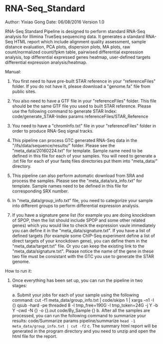 # RNA-Seq_Standard

Author: Yixiao Gong
Date: 06/08/2016
Version 1.0

RNA-Seq Standard Pipeline is designed to perform standard RNA-Seq analysis for Illimina TrueSeq sequencing data. It generates a standard RNA-Seq HTML report which include alignment quality assessment, sample distance evaluation, PCA plots, dispersion plots, MA plots, raw count/normalized count/fpkm table, pairwised differential expression analysis, top differential expressed genes heatmap, user-defined targets differential expression analysis/heatmap. 

Manual:

1. You first need to have pre-built STAR reference in your "referenceFiles" folder. If you do not have it, please download a "genome.fa" file from public sites.

2. You also need to have a GTF file in your "referenceFiles" folder. This file should be the same GTF file you used to built STAR reference.
   Please use the following command to generate STAR Index: code/generate_STAR-Index params referenceFiles/STAR_Reference
3. You need to have a "chromInfo.txt" file in your "referenceFiles" folder in order to produce RNA-Seq signal tracks. 

4. This pipeline can process GTC generated RNA-Seq data in the "/ifs/data/sequence/results/" folder. Please see the "meta_data/20160224.txt" for template. Sample name need to be defined in this file for each of your samples. You will need to generate a .txt file for each of your fastq files directories put them into "meta_data/" directory.

5. This pipeline can also perform automatic download from SRA and process the samples. Please see the "meta_data/sra_info.txt" for template. Sample names need to be defined in this file for corresponding SRX number. 

6. In "meta_data/group_info.txt" file, you need to categorize your sample into different groups to perform differential expression analysis.

7. If you have a signature gene list (for example you are doing knockdown of SPOP, then the list should include SPOP and some other related genes) which you would like to check the expression vaule immediately you can define it in the "meta_data/signature.txt". If you have a list of defined targets (for example some ChIP-Seq experiment define a list of direct targets of your knockdown gene), you can define them in the "meta_data/target.txt" file. Or you can keep the existing link to the "meta_data/signature.txt". Please notice the name of the gene in these two file must be consistant with the GTC you use to generate the STAR genome. 


How to run it:

1. Once everything has been set up, you can run the pipeline in two stages:

   a. Submit your jobs for each of your sample using the following command:
	cut -f1 meta_data/group_info.txt | code/skipn 1 | xargs -n1 -I {} qsub -hard -pe threaded 8 -l tmp_free=190G -l tmp_token=24G -j Y -b Y -cwd -N {} -o {}.out code/By_Sample {}
   b. After all the samples are processed, you can run the following command to summarize your results:
        code/Summarize params pipeline/summarize `head -1 meta_data/group_info.txt | cut -f2`
   c. The summary html report will be generated in the program directory and you need to unzip and open the html file for the report. 
